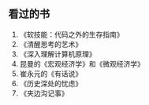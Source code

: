 ## 看过的书

1. 《软技能：代码之外的生存指南》
2. 《清醒思考的艺术》
3. 《深入理解计算机原理》
4. 昆曼的《宏观经济学》和《微观经济学》
5. 崔永元的《有话说》
6. 《历史深处的忧虑》
7. 《夹边沟记事》
